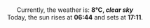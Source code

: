 <p  align="center"><br/>Currently, the weather is: <b> 8°C, <i>clear sky</i></b></br>Today, the sun rises at <b>06:44</b> and sets at <b>17:11</b>.</p>